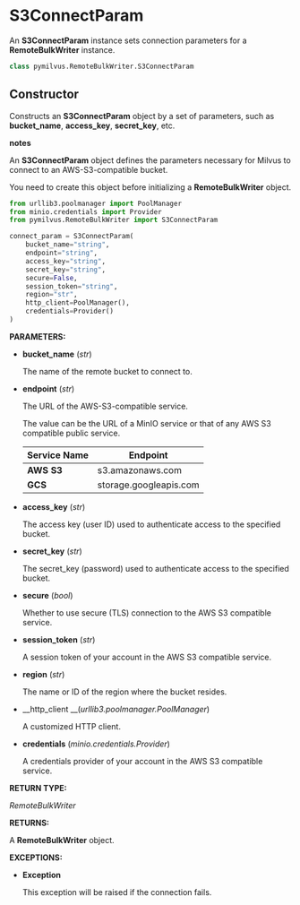 # S3ConnectParam

An __S3ConnectParam__ instance sets connection parameters for a __RemoteBulkWriter__ instance.

```python
class pymilvus.RemoteBulkWriter.S3ConnectParam
```

## Constructor

Constructs an __S3ConnectParam__ object by a set of parameters, such as __bucket_name__, __access_key__, __secret_key__, etc.

<div class="admonition note">

<p><b>notes</b></p>

<p>An <strong>S3ConnectParam</strong> object defines the parameters necessary for Milvus to connect to an AWS-S3-compatible bucket.</p>
<p>You need to create this object before initializing a <strong>RemoteBulkWriter</strong> object.</p>

</div>

```python
from urllib3.poolmanager import PoolManager
from minio.credentials import Provider
from pymilvus.RemoteBulkWriter import S3ConnectParam

connect_param = S3ConnectParam(
    bucket_name="string",
    endpoint="string",
    access_key="string",
    secret_key="string",
    secure=False,
    session_token="string",
    region="str",
    http_client=PoolManager(),
    credentials=Provider()
)
```

__PARAMETERS:__

- __bucket_name__ (_str_)

    The name of the remote bucket to connect to.

- __endpoint__ (_str_)

    The URL of the AWS-S3-compatible service.

    The value can be the URL of a MinIO service or that of any AWS S3 compatible public service.

    |  __Service Name__ |  __Endpoint__           |
    | ----------------- | ----------------------- |
    |  __AWS S3__       |  s3.amazonaws.com       |
    |  __GCS__          |  storage.googleapis.com |

- __access_key__ (_str_)

    The access key (user ID) used to authenticate access to the specified bucket.

- __secret_key__ (_str_)

    The secret_key (password) used to authenticate access to the specified bucket.

- __secure__ (_bool_)

    Whether to use secure (TLS) connection to the AWS S3 compatible service. 

- __session_token__ (_str_)

    A session token of your account in the AWS S3 compatible service.

- __region__ (_str_)

    The name or ID of the region where the bucket resides.

- __http_client __(_urllib3.poolmanager.PoolManager_)

    A customized HTTP client.

- __credentials__ (_minio.credentials.Provider_)    

    A credentials provider of your account in the AWS S3 compatible service.

__RETURN TYPE:__

_RemoteBulkWriter_

__RETURNS:__

A __RemoteBulkWriter__ object.

__EXCEPTIONS:__

- __Exception__

    This exception will be raised if the connection fails.

